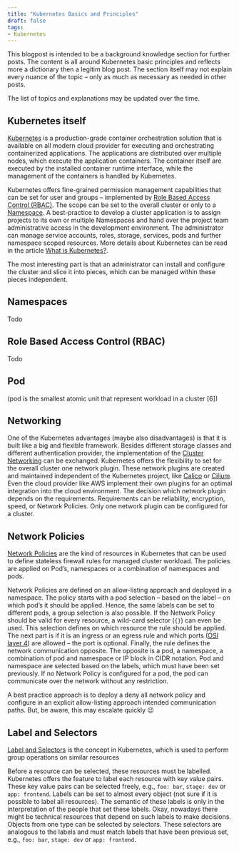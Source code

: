 ```yaml
---
title: "Kubernetes Basics and Principles"
draft: false
tags:
- Kubernetes
---
```


This blogpost is intended to be a background knowledge section for further posts. The content is all around Kubernetes basic principles and reflects more a dictionary then a legitim blog post. The section itself may not explain every nuance of the topic – only as much as necessary as needed in other posts. 

<!--more--> 

The list of topics and explanations may be updated over the time.

## Kubernetes itself
[Kubernetes](https://kubernetes.io/) is a production-grade container orchestration solution that is available on all modern cloud provider for executing and orchestrating containerized applications. The applications are distributed over multiple nodes, which execute the application containers. The container itself are executed by the installed container runtime interface, while the management of the containers is handled by Kubernetes. 

Kubernetes offers fine-grained permission management capabilities that can be set for user and groups – implemented by [Role Based Access Control (RBAC)](). The scope can be set to the overall cluster or only to a [Namespace](). A best-practice to develop a cluster application is to assign projects to its own or multiple Namespaces and hand over the project team administrative access in the development environment. The administrator can manage service accounts, roles, storage, services, pods and further namespace scoped resources. More details about Kubernetes can be read in the article [What is Kubernetes?](https://kubernetes.io/docs/concepts/overview/what-is-kubernetes/). 

The most interesting part is that an administrator can install and configure the cluster and slice it into pieces, which can be managed within these pieces independent.

## Namespaces
Todo

## Role Based Access Control (RBAC)
Todo

## Pod
(pod is the smallest atomic unit that represent workload in a cluster [6])

## Networking
One of the Kubernetes advantages (maybe also disadvantages) is that it is built like a big and flexible framework. Besides different storage classes and different authentication provider, the implementation of the [Cluster Networking](https://kubernetes.io/docs/concepts/cluster-administration/networking/) can be exchanged. Kubernetes offers the flexibility to set for the overall cluster one network plugin. These network plugins are created and maintained independent of the Kubernetes project, like [Calico](https://www.projectcalico.org/) or [Cilium](https://cilium.io). Even the cloud provider like AWS implement their own plugins for an optimal integration into the cloud environment. The decision which network plugin depends on the requirements. Requirements can be reliability, encryption, speed, or Network Policies. Only one network plugin can be configured for a cluster.
## Network Policies
[Network Policies](https://kubernetes.io/docs/concepts/services-networking/network-policies/) are the kind of resources in Kubernetes that can be used to define stateless firewall rules for managed cluster workload. The policies are applied on Pod’s, namespaces or a combination of namespaces and pods. 

Network Policies are defined on an allow-listing approach and deployed in a namespace. The policy starts with a pod selection – based on the label – on which pod’s it should be applied. Hence, the same labels can be set to different pods, a group selection is also possible. If the Network Policy should be valid for every resource, a wild-card selector (`{}`) can even be used. This selection defines on which resource the rule should be applied. The next part is if it is an ingress or an egress rule and which ports ([OSI layer 4](https://en.wikipedia.org/wiki/OSI_model#Layer_4:_Transport_Layer)) are allowed – the port is optional. Finally, the rule defines the network communication opposite.  The opposite is a pod, a namespace, a combination of pod and namespace or IP block in CIDR notation. Pod and namespace are selected based on the labels, which must have been set previously. If no Network Policy is configured for a pod, the pod can communicate over the network without any restriction.

A best practice approach is to deploy a deny all network policy and configure in an explicit allow-listing approach intended communication paths. But, be aware, this may escalate quickly 😉

## Label and Selectors
[Label and Selectors](https://kubernetes.io/docs/concepts/overview/working-with-objects/labels/) is the concept in Kubernetes, which is used to perform group operations on similar resources 

Before a resource can be selected, these resources must be labelled. Kubernetes offers the feature to label each resource with key value pairs. These key value pairs can be selected freely, e.g., `foo: bar`, `stage: dev` or `app: frontend`. Labels can be set to almost every object (not sure if it is possible to label all resources). The semantic of these labels is only in the interpretation of the people that set these labels. Okay, nowadays there might be technical resources that depend on such labels to make decisions. Objects from one type can be selected by selectors. These selectors are analogous to the labels and must match labels that have been previous set, e.g., `foo: bar`, `stage: dev` or `app: frontend`.



